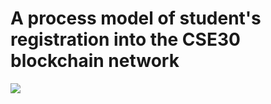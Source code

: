 # A process model of student's registration into the CSE30 blockchain network
<img src="https://firebasestorage.googleapis.com/v0/b/dulich-184808.appspot.com/o/t%E1%BA%A3i%20xu%E1%BB%91ng%20(1).png?alt=media&token=9dd3fd07-9881-418f-ada5-01bc8c015c6b">
